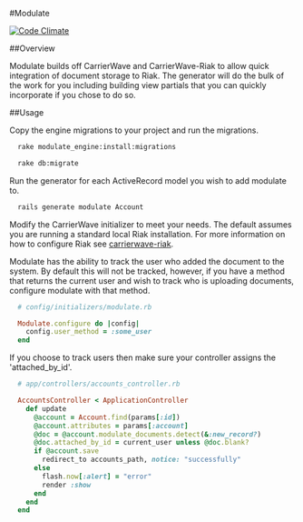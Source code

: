#Modulate

[![Code Climate](https://codeclimate.com/github/wzcolon/modulate.png)](https://codeclimate.com/github/wzcolon/modulate)

##Overview

Modulate builds off CarrierWave and CarrierWave-Riak to allow quick integration of document storage to Riak. The generator will do the bulk of the work for you including building view partials that you can quickly incorporate if you chose to do so.

##Usage

Copy the engine migrations to your project and run the migrations.

```bash
  rake modulate_engine:install:migrations

  rake db:migrate
```

Run the generator for each ActiveRecord model you wish to add modulate to.
```bash
  rails generate modulate Account
```

Modify the CarrierWave initializer to meet your needs. The default assumes you are running a standard local Riak installation. For more information on how to configure Riak see [carrierwave-riak](https://github.com/motske/carrierwave-riak#configuration).

Modulate has the ability to track the user who added the document to the system. By default this will not be tracked, however, if you have a method that returns the current user and wish to track who is uploading documents, configure modulate with that method.

```ruby
  # config/initializers/modulate.rb

  Modulate.configure do |config|
    config.user_method = :some_user
  end
```

If you choose to track users then make sure your controller assigns the 'attached_by_id'.

```ruby
  # app/controllers/accounts_controller.rb

  AccountsController < ApplicationController
    def update
      @account = Account.find(params[:id])
      @account.attributes = params[:account]
      @doc = @account.modulate_documents.detect(&:new_record?) 
      @doc.attached_by_id = current_user unless @doc.blank?
      if @account.save
        redirect_to accounts_path, notice: "successfully"
      else
        flash.now[:alert] = "error"
        render :show
      end
    end
  end
```

